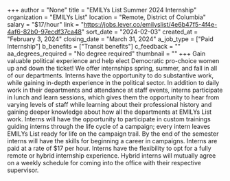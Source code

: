 +++
author = "None"
title = "EMILYs List Summer 2024 Internship"
organization = "EMILYs List"
location = "Remote, District of Columbia"
salary = "$17/hour"
link = "https://jobs.lever.co/emilyslist/4e6b47f5-4f4e-4af6-82b0-97ecdf37ca48"
sort_date = "2024-02-03"
created_at = "February 3, 2024"
closing_date = "March 31, 2024"
a_job_type = ["Paid Internship"]
b_benefits = ["Transit benefits"]
c_feedback = ""
aa_degrees_required = "No degree required"
thumbnail = ""
+++
Gain valuable political experience and help elect Democratic pro-choice women up and down the ticket! We offer internships spring, summer, and fall in all of our departments. Interns have the opportunity to do substantive work, while gaining in-depth experience in the political sector. In addition to daily work in their departments and attendance at staff events, interns participate in lunch and learn sessions, which gives them the opportunity to hear from varying levels of staff while learning about their professional history and gaining deeper knowledge about how all the departments at EMILYs List work. Interns will have the opportunity to participate in custom trainings guiding interns through the life cycle of a campaign; every intern leaves EMILYs List ready for life on the campaign trail. By the end of the semester interns will have the skills for beginning a career in campaigns. Interns are paid at a rate of $17 per hour. Interns have the flexibility to opt for a fully remote or hybrid internship experience. Hybrid interns will mutually agree on a weekly schedule for coming into the office with their respective supervisor.